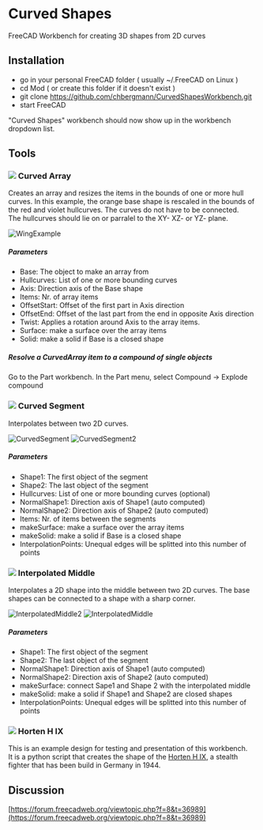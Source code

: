 # Curved Shapes
FreeCAD Workbench for creating 3D shapes from 2D curves
  
## Installation

- go in your personal FreeCAD folder ( usually ~/.FreeCAD on Linux )
- cd Mod ( or create this folder if it doesn't exist )
- git clone https://github.com/chbergmann/CurvedShapesWorkbench.git
- start FreeCAD

"Curved Shapes" workbench should now show up in the workbench dropdown list.
  
## Tools
### ![](./Resources/icons/curvedArray.svg) Curved Array
Creates an array and resizes the items in the bounds of one or more hull curves.
In this example, the orange base shape is rescaled in the bounds of the red and violet hullcurves. The curves do not have to be connected.  
The hullcurves should lie on or parralel to the XY- XZ- or YZ- plane.  

![WingExample](Examples/WingExample.png)

##### Parameters
- Base: The object to make an array from
- Hullcurves: List of one or more bounding curves        
- Axis: Direction axis of the Base shape
- Items: Nr. of array items
- OffsetStart: Offset of the first part in Axis direction
- OffsetEnd: Offset of the last part from the end in opposite Axis direction
- Twist: Applies a rotation around Axis to the array items. 
- Surface: make a surface over the array items
- Solid: make a solid if Base is a closed shape

##### Resolve a CurvedArray item to a compound of single objects
Go to the Part workbench. In the Part menu, select Compound -> Explode compound  

### ![](./Resources/icons/curvedSegment.svg) Curved Segment
Interpolates between two 2D curves.
 
![CurvedSegment](Examples/CurvedSegment.jpg)
![CurvedSegment2](Examples/CurvedSegment2.jpg)

##### Parameters
- Shape1: The first object of the segment
- Shape2: The last object of the segment
- Hullcurves: List of one or more bounding curves (optional)       
- NormalShape1: Direction axis of Shape1 (auto computed)
- NormalShape2: Direction axis of Shape2 (auto computed)
- Items: Nr. of items between the segments
- makeSurface: make a surface over the array items
- makeSolid: make a solid if Base is a closed shape
- InterpolationPoints: Unequal edges will be splitted into this number of points

### ![](./Resources/icons/CornerShape.svg) Interpolated Middle
Interpolates a 2D shape into the middle between two 2D curves. The base shapes can be connected to a shape with a sharp corner.

![InterpolatedMiddle2](Examples/InterpolatedMiddle2.jpg)
![InterpolatedMiddle](Examples/InterpolatedMiddle.jpg)
 
##### Parameters
- Shape1: The first object of the segment
- Shape2: The last object of the segment     
- NormalShape1: Direction axis of Shape1 (auto computed)
- NormalShape2: Direction axis of Shape2 (auto computed)
- makeSurface: connect Sape1 and Shape 2 with the interpolated middle
- makeSolid: make a solid if Shape1 and Shape2 are closed shapes
- InterpolationPoints: Unequal edges will be splitted into this number of points

### ![](./Resources/icons/Horten_HIX.svg) Horten H IX
This is an example design for testing and presentation of this workbench.  
It is a python script that creates the shape of the [Horten H IX](https://de.wikipedia.org/wiki/Horten_H_IX), a stealth fighter that has been build in Germany in 1944.

## Discussion
[https://forum.freecadweb.org/viewtopic.php?f=8&t=36989](https://forum.freecadweb.org/viewtopic.php?f=8&t=36989)
